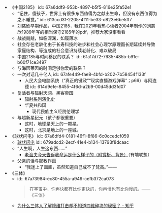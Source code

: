 - 《中国2185》
  id:: 67a6ddf9-953b-4897-b5f5-816e25fa52e1
	- “记住，傻孩子，世界上有很多东西值得为之献出生命，但没有东西值得为之不睡觉。”
	  id:: 613ccd31-2205-4f11-be33-d823e6be5ff7
	- 刘慈欣早期作品，中国2185，我在2021年看热心读者2004年制作的刘慈欣1989年写的相当保守2185年的pdf，推荐大家没事看看
	- 战战兢兢，如临深渊，如履薄冰
	- 社会存在老龄化由于长寿科技的进步和社会心理学原理而长期延续并导致家庭结构、等造成的社会意识持续老龄化、难以破局
	- 中国2185与时间移民的联系？
	  id:: 61a17d72-7635-485b-b91e-b60f71ce3497
	- 与海因莱因的时间足够你爱的联系？
	- 一次对话几十亿人
	  id:: 67afe449-fae8-4bfd-b202-7b58454f133f
		- 人民大会电脑系统（“真正的键政”“现实直播游戏弹幕”；p66）与阿连德
		  id:: 614d9efe-8455-4f6d-a2b9-00d45dd3fd07
	- 复活者与辐射天网、黑客帝国
		- [辐射系列演化史](https://zhuanlan.zhihu.com/p/63243747)
		- 华夏共和国
			- 现代民族主义经院伦理学
	- 与超新星纪元（孩子都很重要）
		- 这时，地球是天上的一颗星。
		- 这时，北京是地上的一座城。
- 《球状闪电》
  id:: 67a6dfd4-0181-46f1-8f86-6c0ccedcf059
	- [球状闪电](https://www.99csw.com/book/425/15091.htm)
	  id:: 679adcd2-2ecf-41e4-b134-13793f8dcaac
	- “人生啊，人生这东西……”
		- [老渔夫今天告诉我命运是什么样子的（附赏析、背景）](https://zhuanlan.zhihu.com/p/125385100)（有端联想）
	- 父亲的话与密教作画
		- “我迷上了画画，虽然知道自己成不了梵高。”——
- 《三体》
	- id:: 67a73984-ec80-455a-a949-cefb372ca073
	  >在宇宙中，你再快都有比你更快的，你再慢也有比你慢的。——《三体》
	- [为什么三体人了解降维打击却不知道四维碎块的秘密？ - 知乎](https://www.zhihu.com/question/507437351)